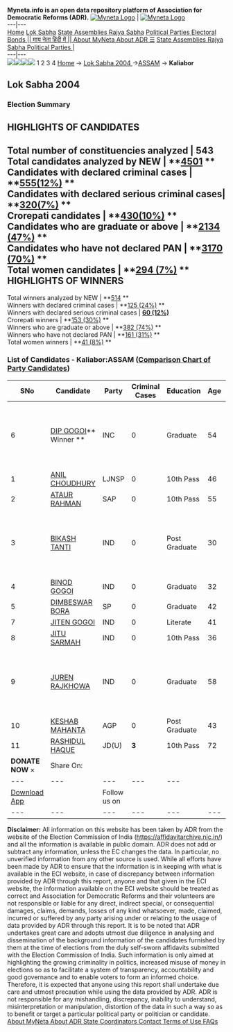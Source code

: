 **Myneta.info is an open data repository platform of Association for Democratic Reforms (ADR).**
[![Myneta Logo](https://www.myneta.info/lib/img/myneta-logo.png)](https://www.myneta.info/) | [![Myneta Logo](https://www.myneta.info/lib/img/adr-logo.png)](https://adrindia.org)  
---|---  
[Home](https://www.myneta.info/) [Lok Sabha](https://www.myneta.info/#ls "Lok Sabha") [ State Assemblies ](https://www.myneta.info/#sa "State Assemblies") [Rajya Sabha](https://www.myneta.info/#rs "Rajya Sabha") [Political Parties ](https://www.myneta.info/party "Political Parties") [ Electoral Bonds ](https://www.myneta.info/electoral_bonds "Electoral Bonds") [ || माय नेता हिंदी में || ](https://translate.google.co.in/translate?prev=hp&hl=en&js=y&u=www.myneta.info&sl=en&tl=hi&history_state0=) [ About MyNeta ](https://adrindia.org/content/about-myneta) [ About ADR ](https://adrindia.org/about-adr/who-we-are) [☰](javascript:void\(0\))
[ State Assemblies ](https://www.myneta.info/#sa "State Assemblies") [ Rajya Sabha ](https://www.myneta.info/#rs "Rajya Sabha") [ Political Parties ](https://www.myneta.info/party "Political Parties")
|   
---|---  
![](https://www.myneta.info/lib/img/banner/banner-1.png)![](https://www.myneta.info/lib/img/banner/banner-2.png)![](https://www.myneta.info/lib/img/banner/banner-3.png)![](https://www.myneta.info/lib/img/banner/banner-4.png)
1  2  3  4 
[Home](https://www.myneta.info/) → [Lok Sabha 2004 ](https://www.myneta.info/loksabha2004/)→[ASSAM](https://www.myneta.info/loksabha2004/index.php?action=show_constituencies&state_id=3) → **Kaliabor**
### 
## Lok Sabha 2004 
###  Election Summary 
HIGHLIGHTS OF CANDIDATES  
---  
Total number of constituencies analyzed |  543   
Total candidates analyzed by NEW | **[4501](https://www.myneta.info/loksabha2004/index.php?action=summary&subAction=candidates_analyzed&sort=candidate#summary) **  
Candidates with declared criminal cases | **[555(12%)](https://www.myneta.info/loksabha2004/index.php?action=summary&subAction=crime&sort=candidate#summary) **  
Candidates with declared serious criminal cases| **[320(7%)](https://www.myneta.info/loksabha2004/index.php?action=summary&subAction=serious_crime&sort=candidate#summary) **  
Crorepati candidates | **[430(10%)](https://www.myneta.info/loksabha2004/index.php?action=summary&subAction=crorepati&sort=candidate#summary) **  
Candidates who are graduate or above | **[2134 (47%)](https://www.myneta.info/loksabha2004/index.php?action=summary&subAction=education&sort=candidate#summary) **  
Candidates who have not declared PAN | **[3170 (70%)](https://www.myneta.info/loksabha2004/index.php?action=summary&subAction=without_pan&sort=candidate#summary) **  
Total women candidates | **[294 (7%)](https://www.myneta.info/loksabha2004/index.php?action=summary&subAction=women_candidate&sort=candidate#summary) **  
HIGHLIGHTS OF WINNERS  
---  
Total winners analyzed by NEW | **[514](https://www.myneta.info/loksabha2004/index.php?action=summary&subAction=winner_analyzed&sort=candidate#summary) **  
Winners with declared criminal cases | **[125 (24%)](https://www.myneta.info/loksabha2004/index.php?action=summary&subAction=winner_crime&sort=candidate#summary) **  
Winners with declared serious criminal cases | **[60 (12%)](https://www.myneta.info/loksabha2004/index.php?action=summary&subAction=winner_serious_crime&sort=candidate#summary)**  
Crorepati winners | **[153 (30%)](https://www.myneta.info/loksabha2004/index.php?action=summary&subAction=winner_crorepati&sort=candidate#summary) **  
Winners who are graduate or above | **[382 (74%)](https://www.myneta.info/loksabha2004/index.php?action=summary&subAction=winner_education&sort=candidate#summary) **  
Winners who have not declared PAN | **[161 (31%)](https://www.myneta.info/loksabha2004/index.php?action=summary&subAction=winner_without_pan&sort=candidate#summary) **  
Total women winners | **[41 (8%)](https://www.myneta.info/loksabha2004/index.php?action=summary&subAction=winner_women&sort=candidate#summary) **  
### List of Candidates - Kaliabor:ASSAM ([Comparison Chart of Party Candidates](https://www.myneta.info/loksabha2004/comparisonchart.php?constituency_id=56))
SNo | Candidate| Party| Criminal Cases| Education| Age| Total Assets| Liabilities  
---|---|---|---|---|---|---|---  
6  | [DIP GOGOI](https://www.myneta.info/loksabha2004/candidate.php?candidate_id=358)** Winner ** | INC | 0 | Graduate| 54 | ![](https://myneta.info/image_v2.php?myneta_folder=loksabha2004&candidate_id=358&col=ta) | ![](https://myneta.info/image_v2.php?myneta_folder=loksabha2004&candidate_id=358&col=lia)  
1  | [ANIL CHOUDHURY](https://www.myneta.info/loksabha2004/candidate.php?candidate_id=363) | LJNSP | 0 | 10th Pass| 46 | Rs 2,55,020 ~ 2 Lacs+ | Rs 0 ~   
2  | [ATAUR RAHMAN](https://www.myneta.info/loksabha2004/candidate.php?candidate_id=365) | SAP | 0 | 10th Pass| 55 | Rs 70,000 ~ 70 Thou+ | Rs 0 ~   
3  | [BIKASH TANTI](https://www.myneta.info/loksabha2004/candidate.php?candidate_id=364) | IND | 0 | Post Graduate| 30 | ![](https://myneta.info/image_v2.php?myneta_folder=loksabha2004&candidate_id=364&col=ta) | ![](https://myneta.info/image_v2.php?myneta_folder=loksabha2004&candidate_id=364&col=lia)  
4  | [BINOD GOGOI](https://www.myneta.info/loksabha2004/candidate.php?candidate_id=362) | IND | 0 | Graduate| 32 | Rs 20,000 ~ 20 Thou+ | Rs 0 ~   
5  | [DIMBESWAR BORA](https://www.myneta.info/loksabha2004/candidate.php?candidate_id=368) | SP | 0 | Graduate| 42 | Rs 11,96,000 ~ 11 Lacs+ | Rs 0 ~   
7  | [JITEN GOGOI](https://www.myneta.info/loksabha2004/candidate.php?candidate_id=361) | IND | 0 | Literate| 41 | Rs 92,94,602 ~ 92 Lacs+ | Rs 2,99,000 ~ 2 Lacs+  
8  | [JITU SARMAH](https://www.myneta.info/loksabha2004/candidate.php?candidate_id=367) | IND | 0 | 10th Pass| 36 | Rs 5,65,000 ~ 5 Lacs+ | Rs 0 ~   
9  | [JUREN RAJKHOWA](https://www.myneta.info/loksabha2004/candidate.php?candidate_id=366) | IND | 0 | Graduate| 58 | ![](https://myneta.info/image_v2.php?myneta_folder=loksabha2004&candidate_id=366&col=ta) | ![](https://myneta.info/image_v2.php?myneta_folder=loksabha2004&candidate_id=366&col=lia)  
10  | [KESHAB MAHANTA](https://www.myneta.info/loksabha2004/candidate.php?candidate_id=359) | AGP | 0 | Post Graduate| 43 | Rs 39,76,021 ~ 39 Lacs+ | Rs 0 ~   
11  | [RASHIDUL HAQUE](https://www.myneta.info/loksabha2004/candidate.php?candidate_id=360) | JD(U) | **3** | 10th Pass| 72 | Rs 11,28,000 ~ 11 Lacs+ | Rs 0 ~   
|  **DONATE NOW** × |  Share On:  | [](https://api.whatsapp.com/send?text=https%3A%2F%2Fmyneta.info%2Fpunjab2022%2Findex.php%3Faction%3Dshow_constituencies%26state_id%3D19) | [](https://www.facebook.com/sharer/sharer.php?u=https%3A%2F%2Fmyneta.info%2Fpunjab2022%2Findex.php%3Faction%3Dshow_constituencies%26state_id%3D19) | [](https://twitter.com/share?url=https%3A%2F%2Fmyneta.info%2Fpunjab2022%2Findex.php%3Faction%3Dshow_constituencies%26state_id%3D19)  
---|---|---|---|---  
| [ Download App ](https://play.google.com/store/apps/details?id=com.webrosoft.myneta1&pcampaignid=pcampaignidMKT-Other-global-all-co-prtnr-py-PartBadge-Mar2515-1) | [](https://play.google.com/store/apps/details?id=com.webrosoft.myneta1&pcampaignid=pcampaignidMKT-Other-global-all-co-prtnr-py-PartBadge-Mar2515-1) |  Follow us on  | [](https://www.facebook.com/adrindia.org/) | [](https://twitter.com/adrspeaks) | [](https://groups.google.com/g/national-election-watch?hl=en&pli=1) | [](https://www.instagram.com/adrspeaks/) | [](https://www.youtube.com/user/adrspeaks) | [](https://sharechat.com/profile/adrspeaks)  
---|---|---|---|---|---|---|---|---  
**Disclaimer:** All information on this website has been taken by ADR from the website of the Election Commission of India (https://affidavitarchive.nic.in/) and all the information is available in public domain. ADR does not add or subtract any information, unless the EC changes the data. In particular, no unverified information from any other source is used. While all efforts have been made by ADR to ensure that the information is in keeping with what is available in the ECI website, in case of discrepancy between information provided by ADR through this report, anyone and that given in the ECI website, the information available on the ECI website should be treated as correct and Association for Democratic Reforms and their volunteers are not responsible or liable for any direct, indirect special, or consequential damages, claims, demands, losses of any kind whatsoever, made, claimed, incurred or suffered by any party arising under or relating to the usage of data provided by ADR through this report. It is to be noted that ADR undertakes great care and adopts utmost due diligence in analysing and dissemination of the background information of the candidates furnished by them at the time of elections from the duly self-sworn affidavits submitted with the Election Commission of India. Such information is only aimed at highlighting the growing criminality in politics, increased misuse of money in elections so as to facilitate a system of transparency, accountability and good governance and to enable voters to form an informed choice. Therefore, it is expected that anyone using this report shall undertake due care and utmost precaution while using the data provided by ADR. ADR is not responsible for any mishandling, discrepancy, inability to understand, misinterpretation or manipulation, distortion of the data in such a way so as to benefit or target a particular political party or politician or candidate. 
[ About MyNeta ](https://adrindia.org/content/about-myneta) [ About ADR ](https://adrindia.org/about-adr/who-we-are) [ State Coordinators ](https://adrindia.org/about-adr/state-coordinators) [ Contact ](https://adrindia.org/contact-us) [ Terms of Use ](https://adrindia.org/content/adr-terms-use) [ FAQs ](https://adrindia.org/content/faqs)
